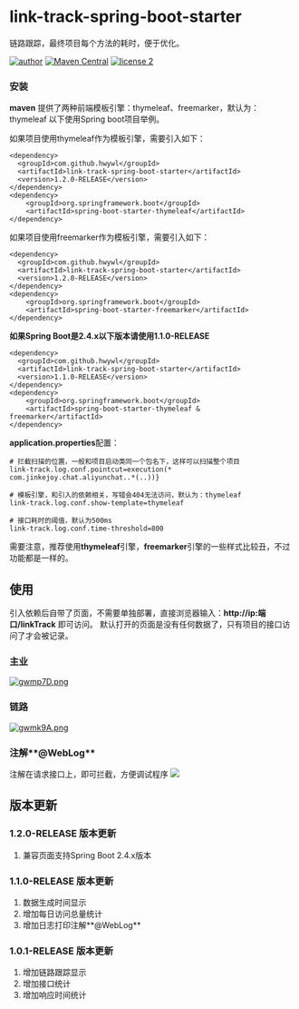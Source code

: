 # link-track-spring-boot-starter
链路跟踪，最终项目每个方法的耗时，便于优化。

[![author](https://img.shields.io/badge/author-HWY-red.svg)](https://github.com/HWYWL)  [![Maven Central](https://img.shields.io/badge/link--track--spring--boot--starter-1.2.0--RELEASE-green)](https://search.maven.org/artifact/com.github.hwywl/link-track-spring-boot-starter/1.2.0-RELEASE/jar) [![license 2](https://img.shields.io/badge/license-Apache%202-blue)](https://github.com/HWYWL)

### 安装
**maven**
提供了两种前端模板引擎：thymeleaf、freemarker，默认为：thymeleaf
以下使用Spring boot项目举例。

如果项目使用thymeleaf作为模板引擎，需要引入如下：
```
<dependency>
  <groupId>com.github.hwywl</groupId>
  <artifactId>link-track-spring-boot-starter</artifactId>
  <version>1.2.0-RELEASE</version>
</dependency>
<dependency>
    <groupId>org.springframework.boot</groupId>
    <artifactId>spring-boot-starter-thymeleaf</artifactId>
</dependency>
```

如果项目使用freemarker作为模板引擎，需要引入如下：
```
<dependency>
  <groupId>com.github.hwywl</groupId>
  <artifactId>link-track-spring-boot-starter</artifactId>
  <version>1.2.0-RELEASE</version>
</dependency>
<dependency>
    <groupId>org.springframework.boot</groupId>
    <artifactId>spring-boot-starter-freemarker</artifactId>
</dependency>
```

**如果Spring Boot是2.4.x以下版本请使用1.1.0-RELEASE**
```
<dependency>
  <groupId>com.github.hwywl</groupId>
  <artifactId>link-track-spring-boot-starter</artifactId>
  <version>1.1.0-RELEASE</version>
</dependency>
<dependency>
    <groupId>org.springframework.boot</groupId>
    <artifactId>spring-boot-starter-thymeleaf & freemarker</artifactId>
</dependency>
```

**application.properties**配置：
```
# 拦截扫描的位置，一般和项目启动类同一个包名下，这样可以扫描整个项目
link-track.log.conf.pointcut=execution(* com.jinkejoy.chat.aliyunchat..*(..))}

# 模板引擎，和引入的依赖相关，写错会404无法访问，默认为：thymeleaf
link-track.log.conf.show-template=thymeleaf

# 接口耗时的阈值，默认为500ms
link-track.log.conf.time-threshold=800
```

需要注意，推荐使用**thymeleaf**引擎，**freemarker**引擎的一些样式比较丑，不过功能都是一样的。

## 使用
引入依赖后自带了页面，不需要单独部署，直接浏览器输入：**http://ip:端口/linkTrack** 即可访问。
默认打开的页面是没有任何数据了，只有项目的接口访问了才会被记录。

### 主业
[![gwmp7D.png](https://z3.ax1x.com/2021/05/12/gwmp7D.png)](https://imgtu.com/i/gwmp7D)


### 链路
[![gwmk9A.png](https://z3.ax1x.com/2021/05/12/gwmk9A.png)](https://imgtu.com/i/gwmk9A)

### 注解**@WebLog**
注解在请求接口上，即可拦截，方便调试程序
![](https://i.imgur.com/lkjmzJc.png)


## 版本更新
### 1.2.0-RELEASE 版本更新
1. 兼容页面支持Spring Boot 2.4.x版本

### 1.1.0-RELEASE 版本更新
1. 数据生成时间显示
2. 增加每日访问总量统计
3. 增加日志打印注解**@WebLog**

### 1.0.1-RELEASE 版本更新

1. 增加链路跟踪显示
2. 增加接口统计
3. 增加响应时间统计